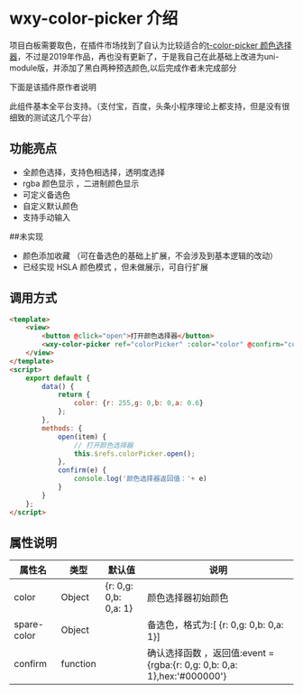 # wxy-color-picker 介绍

项目白板需要取色，在插件市场找到了自认为比较适合的[t-color-picker 颜色选择器](https://ext.dcloud.net.cn/plugin?id=412)，不过是2019年作品，再也没有更新了，于是我自己在此基础上改进为uni-module版，并添加了黑白两种预选颜色,以后完成作者未完成部分

下面是该插件原作者说明

此组件基本全平台支持。（支付宝，百度，头条小程序理论上都支持，但是没有很细致的测试这几个平台）

## 功能亮点

- 全颜色选择，支持色相选择，透明度选择
- rgba 颜色显示 ，二进制颜色显示
- 可定义备选色
- 自定义默认颜色
- 支持手动输入

##未实现

- 颜色添加收藏 （可在备选色的基础上扩展，不会涉及到基本逻辑的改动）
- 已经实现 HSLA 颜色模式 ，但未做展示，可自行扩展

## 调用方式

```html
<template>
    <view>
	    <button @click="open">打开颜色选择器</button>
        <wxy-color-picker ref="colorPicker" :color="color" @confirm="confirm"></wxy-color-picker>
    </view>
</template>
<script>
    export default {
        data() {
            return {
                color: {r: 255,g: 0,b: 0,a: 0.6}
            };
        },
        methods: {
            open(item) {
                // 打开颜色选择器
                this.$refs.colorPicker.open();
            },
            confirm(e) {
                console.log('颜色选择器返回值：'+ e)
            }
        }
    };
</script>
```

## 属性说明

|属性名|类型|默认值|说明|
|------|----|-----|----|
|color		|Object		|{r: 0,g: 0,b: 0,a: 1}	|颜色选择器初始颜色														|
|spare-color|Object		|						|备选色，格式为:[ {r: 0,g: 0,b: 0,a: 1}]									|
|confirm	|function	|						|确认选择函数 ，返回值:event = {rgba:{r: 0,g: 0,b: 0,a: 1},hex:'#000000'}	|